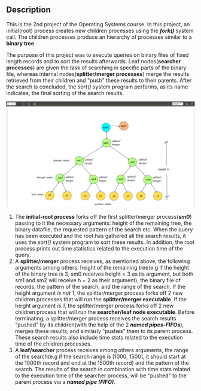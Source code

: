 
## Description
This is the 2nd project of the Operating Systems course. In this project, an initial(root) process creates new children processes using the **_fork()_** system call. The children processes produce an hierarchy of processes similar to a **binary tree**. 

The purpose of this project was to execute queries on binary files of fixed length records and to sort the results afterwards. Leaf nodes(**searcher processes**) are given the task of searching in specific parts of the binary file, whereas internal nodes(**splitter/merger processes**) merge the results retrieved from their children and "push" these results to their parents. After the search is concluded, the *sort()* system program performs, as its name indicates, the final sorting of the search results.

![Screenshot](BinaryTree.png)

1. The **initial-root process** forks off the first splitter/merger process(**_sm0_**) passing to it the necessary arguments: height of the remaining tree, the binary datafile, the requested pattern of the search etc. When the query has been executed and the root has gathered all the search results, it uses the *sort()* system program to sort these results. In addition, the root process prints out time statistics related to the execution time of the query.
2. A **splitter/merger** process receives, as mentioned above, the following arguments among others: height of the remaining tree(e.g if the height of the binary tree is 3, sm0 receives height = 3 as its argument, but both sm1 and sm2 will receive h = 2 as their argument), the binary file of records, the pattern of the search, and the range of the search. If the height argument *is not 1*, the splitter/merger process forks off 2 new children processes that will run the **splitter/merger executable**. If the height argument *is 1*, the splitter/merger process forks off 2 new children process that will run the **searcher/leaf node executable**. Before terminating, a splitter/merger process receives the search results "pushed" by its children(with the help of the 2 **_named pipes-FIFOs_**), merges these results, and similarly "pushes" them to its parent process. These search results also include time stats related to the execution time of the children processes.
3. A **leaf/searcher** process receives among others arguments, the range of the search(e.g if the search range is [1000, 1500], it should start at the 1000th record and end at the 1500th record) and the pattern of the search. The results of the search in combination with time stats related to the execution time of the searcher process, will be "pushed" to the parent process via a **_named pipe (FIFO)_**.  

 
